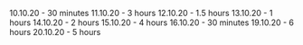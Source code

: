 10.10.20 - 30 minutes
11.10.20 - 3 hours
12.10.20 - 1.5 hours
13.10.20 - 1 hours
14.10.20 - 2 hours
15.10.20 -  4 hours
16.10.20 - 30 minutes
19.10.20 - 6 hours
20.10.20 - 5 hours